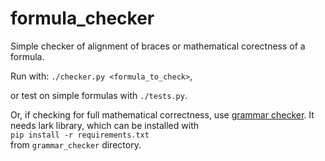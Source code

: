 # formula_checker
Simple checker of alignment of braces or mathematical corectness of a formula.

Run with:
`./checker.py <formula_to_check>`,

or test on simple formulas with `./tests.py`.

Or, if checking for full mathematical correctness, use [grammar checker](/grammar_checker/checker.py).
It needs lark library, which can be installed with <br />
`pip install -r requirements.txt` <br />
from `grammar_checker` directory.


